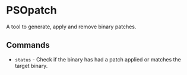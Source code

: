 # PSOpatch

A tool to generate, apply and remove binary patches.

## Commands

* `status` - Check if the binary has had a patch applied or matches the target binary.
